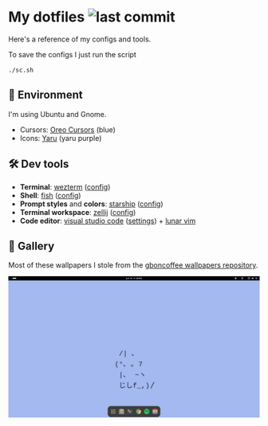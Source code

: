 # My dotfiles ![last commit](https://img.shields.io/github/last-commit/kauefraga/my-dotfiles)

Here's a reference of my configs and tools.

To save the configs I just run the script

```sh
./sc.sh
```

## 🦚 Environment

I'm using Ubuntu and Gnome.

- Cursors: [Oreo Cursors](https://www.gnome-look.org/p/1360254/) (blue)
- Icons: [Yaru](https://github.com/ubuntu/yaru) (yaru purple)

## 🛠 Dev tools

- **Terminal**: [wezterm](https://wezfurlong.org/wezterm/) ([config](linux/.wezterm.lua))
- **Shell**: [fish](https://fishshell.com/) ([config](linux/.config/fish/config.fish))
- **Prompt styles** and **colors**: [starship](https://starship.rs/) ([config](linux/.config/starship.toml))
- **Terminal workspace**: [zellij](https://zellij.dev/) ([config](linux/.config/zellij/config.kdl))
- **Code editor**: [visual studio code](https://code.visualstudio.com/) ([settings](https://gist.github.com/kauefraga/811ad980f04ea7c2a3ad584a00ee49b1)) + [lunar vim](https://www.lunarvim.org/)

## 🦄 Gallery

Most of these wallpapers I stole from the [gboncoffee wallpapers repository](https://github.com/gboncoffee/wallpapers).

[![Manjaro with an ASCII cat (background image)](gallery/manjaro.png)](wallpapers/blue-cat.png)
